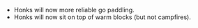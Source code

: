 - Honks will now more reliable go paddling.
- Honks will now sit on top of warm blocks (but not campfires).
